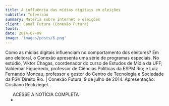 ```yaml
---
title: A influência das mídias digitais em eleições
subtitle: Televisão
summary: Matéria sobre internet e eleições
client: Canal Futura (Conexão Futura)
tools: 
date: 2014-07-09
image: 'images/posts/6.png'
---
```


Como as mídias digitais influenciam no comportamento dos eleitores? Em ano eleitoral, o Conexão apresenta uma série de programas especiais. No estúdio, Viktor Chagas, coordenador do curso de Estudos de Mídia da UFF; Valdemar Figueiredo, professor de Ciências Políticas da ESPM Rio; e Luiz Fernando Moncau, professor e gestor do Centro de Tecnologia e Sociedade da FGV Direito Rio. | Conexão Futura, 9 de julho de 2014. Apresentação: Cristiano Reckziegel.

<div class="post__share"><ul class="share__list list-reset">ACESSE A NOTÍCIA COMPLETA<li class="share__item" style="margin-left: 10px"><a class="share__link share__facebook" style="background: #fa5657" href="https://www.youtube.com/watch?v=MrDYxXyGr3Y 
onclick=window.open(this.href, 'pop-up', 'left=20,top=20,width=500,height=500,toolbar=1,resizable=0'); return false;" title="Link" rel="nofollow"><i class="fa-solid fa-link"></i></a></li></ul></div>
<!-- <div class="gallery-box"><div class="gallery"><img src="/clipping/images/example-1.jpg" loading="lazy" alt="Project"><img src="/clipping/images/example-2.jpg" loading="lazy" alt="Project"></div><em>Gallery / <a href="https://www.freepik.com/" target="_blank">Freepic</a></em></div> -->